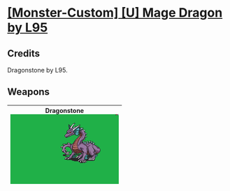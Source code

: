 # [\[Monster-Custom\] \[U\] Mage Dragon by L95](./)
## Credits

Dragonstone by L95.

## Weapons

| <b>Dragonstone</b><br/><img alt="Dragonstone animation" src="./Dragonstone/Dragonstone.gif"/> |
| :---: |
